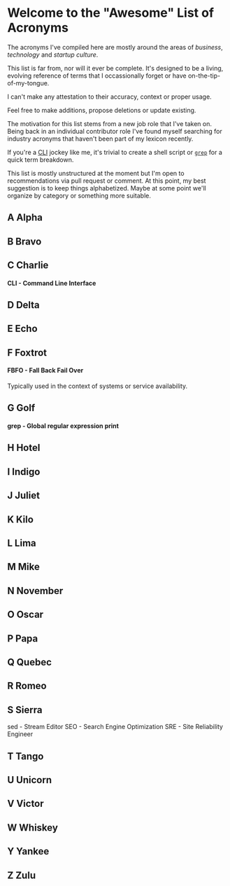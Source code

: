 # Welcome to the "Awesome" List of Acronyms

The acronyms I've compiled here are mostly around the areas of *business*, *technology* and *startup culture*.

This list is far from, nor will it ever be complete.  It's designed to be a living, evolving reference of terms that I occassionally forget or have on-the-tip-of-my-tongue.

I can't make any attestation to their accuracy, context or proper usage.

Feel free to make additions, propose deletions or update existing.

The motivation for this list stems from a new job role that I've taken on.  Being back in an individual contributor role I've found myself searching for industry acronyms that haven't been part of my lexicon recently.

If you're a [CLI](#cli---command-line-interface) jockey like me, it's trivial to create a shell script or [`grep`](#grep) for a quick term breakdown.

This list is mostly unstructured at the moment but I'm open to recommendations via pull request or comment.  At this point, my best suggestion is to keep things alphabetized.  Maybe at some point we'll organize by category or something more suitable.

## A Alpha
## B Bravo
## C Charlie
#### CLI - Command Line Interface
## D Delta
## E Echo
## F Foxtrot
#### FBFO - Fall Back Fail Over
Typically used in the context of systems or service availability.
## G Golf
#### grep - Global regular expression print
## H Hotel
## I Indigo
## J Juliet
## K Kilo
## L Lima
## M Mike
## N November
## O Oscar
## P Papa
## Q Quebec
## R Romeo
## S Sierra
sed - Stream Editor
SEO - Search Engine Optimization
SRE - Site Reliability Engineer
## T Tango
## U Unicorn
## V Victor
## W Whiskey
## Y Yankee
## Z Zulu